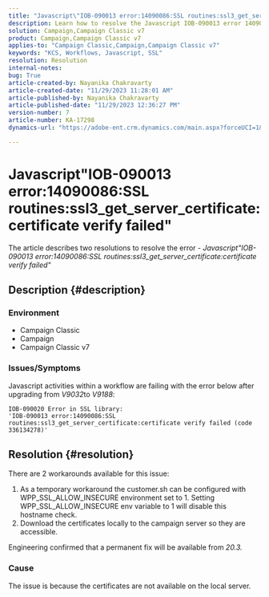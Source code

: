 ```yaml
---
title: "Javascript\"IOB-090013 error:14090086:SSL routines:ssl3_get_server_certificate:certificate verify failed\""
description: Learn how to resolve the Javascript IOB-090013 error 14090086 SSL routines ssl3_get_server_certificate certificate verify failed.
solution: Campaign,Campaign Classic v7
product: Campaign,Campaign Classic v7
applies-to: "Campaign Classic,Campaign,Campaign Classic v7"
keywords: "KCS, Workflows, Javascript, SSL"
resolution: Resolution
internal-notes: 
bug: True
article-created-by: Nayanika Chakravarty
article-created-date: "11/29/2023 11:28:01 AM"
article-published-by: Nayanika Chakravarty
article-published-date: "11/29/2023 12:36:27 PM"
version-number: 7
article-number: KA-17298
dynamics-url: "https://adobe-ent.crm.dynamics.com/main.aspx?forceUCI=1&pagetype=entityrecord&etn=knowledgearticle&id=a1576354-aa8e-ee11-8179-6045bd006239"

---
```

# Javascript"IOB-090013 error:14090086:SSL routines:ssl3_get_server_certificate:certificate verify failed"


The article describes two resolutions to resolve the error - *Javascript"IOB-090013 error:14090086:SSL routines:ssl3_get_server_certificate:certificate verify failed"*

## Description {#description}


### Environment

- Campaign Classic
- Campaign
- Campaign Classic v7


### Issues/Symptoms

Javascript activities within a workflow are failing with the error below after upgrading from *V9032*to *V9188*:


```
IOB-090020 Error in SSL library: 
'IOB-090013 error:14090086:SSL routines:ssl3_get_server_certificate:certificate verify failed (code 336134278)'
```



## Resolution {#resolution}


There are 2 workarounds available for this issue:

1. As a temporary workaround the customer.sh can be configured with WPP_SSL_ALLOW_INSECURE environment set to 1. Setting WPP_SSL_ALLOW_INSECURE env variable to 1 will disable this hostname check.
2. Download the certificates locally to the campaign server so they are accessible.


Engineering confirmed that a permanent fix will be available from *20.3.*

### Cause

The issue is because the certificates are not available on the local server.
